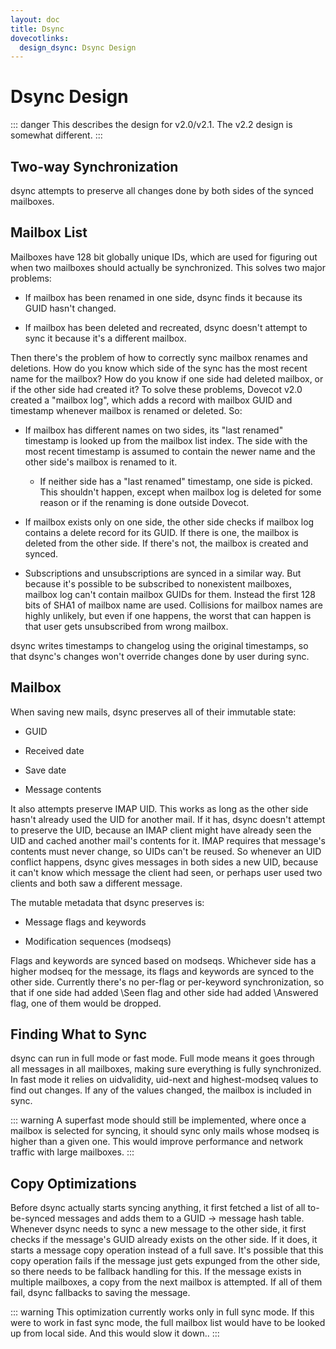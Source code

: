 ```yaml
---
layout: doc
title: Dsync
dovecotlinks:
  design_dsync: Dsync Design
---
```


# Dsync Design

<!-- FIXME -->
::: danger
This describes the design for v2.0/v2.1. The v2.2 design is somewhat different.
:::

## Two-way Synchronization

dsync attempts to preserve all changes done by both sides of the synced
mailboxes.

## Mailbox List

Mailboxes have 128 bit globally unique IDs, which are used for figuring
out when two mailboxes should actually be synchronized. This solves two
major problems:

- If mailbox has been renamed in one side, dsync finds it because its
  GUID hasn't changed.

- If mailbox has been deleted and recreated, dsync doesn't attempt to
  sync it because it's a different mailbox.

Then there's the problem of how to correctly sync mailbox renames and
deletions. How do you know which side of the sync has the most recent
name for the mailbox? How do you know if one side had deleted mailbox,
or if the other side had created it? To solve these problems, Dovecot
v2.0 created a "mailbox log", which adds a record with mailbox GUID and
timestamp whenever mailbox is renamed or deleted. So:

- If mailbox has different names on two sides, its "last renamed"
  timestamp is looked up from the mailbox list index. The side with the
  most recent timestamp is assumed to contain the newer name and the
  other side's mailbox is renamed to it.

  - If neither side has a "last renamed" timestamp, one side is
    picked. This shouldn't happen, except when mailbox log is deleted
    for some reason or if the renaming is done outside Dovecot.

- If mailbox exists only on one side, the other side checks if mailbox
  log contains a delete record for its GUID. If there is one, the
  mailbox is deleted from the other side. If there's not, the mailbox
  is created and synced.

- Subscriptions and unsubscriptions are synced in a similar way. But
  because it's possible to be subscribed to nonexistent mailboxes,
  mailbox log can't contain mailbox GUIDs for them. Instead the first
  128 bits of SHA1 of mailbox name are used. Collisions for mailbox
  names are highly unlikely, but even if one happens, the worst that
  can happen is that user gets unsubscribed from wrong mailbox.

dsync writes timestamps to changelog using the original timestamps, so
that dsync's changes won't override changes done by user during sync.

## Mailbox

When saving new mails, dsync preserves all of their immutable state:

- GUID

- Received date

- Save date

- Message contents

It also attempts preserve IMAP UID. This works as long as the other side
hasn't already used the UID for another mail. If it has, dsync doesn't
attempt to preserve the UID, because an IMAP client might have already
seen the UID and cached another mail's contents for it. IMAP requires
that message's contents must never change, so UIDs can't be reused. So
whenever an UID conflict happens, dsync gives messages in both sides a
new UID, because it can't know which message the client had seen, or
perhaps user used two clients and both saw a different message.

The mutable metadata that dsync preserves is:

- Message flags and keywords

- Modification sequences (modseqs)

Flags and keywords are synced based on modseqs. Whichever side has a
higher modseq for the message, its flags and keywords are synced to the
other side. Currently there's no per-flag or per-keyword
synchronization, so that if one side had added \\Seen flag and other
side had added \\Answered flag, one of them would be dropped.

## Finding What to Sync

dsync can run in full mode or fast mode. Full mode means it goes through
all messages in all mailboxes, making sure everything is fully
synchronized. In fast mode it relies on uidvalidity, uid-next and
highest-modseq values to find out changes. If any of the values changed,
the mailbox is included in sync.

<!-- FIXME -->
::: warning
A superfast mode should still be implemented, where once a
mailbox is selected for syncing, it should sync only mails whose modseq
is higher than a given one. This would improve performance and network
traffic with large mailboxes.
:::

## Copy Optimizations

Before dsync actually starts syncing anything, it first fetched a list
of all to-be-synced messages and adds them to a GUID -> message hash
table. Whenever dsync needs to sync a new message to the other side, it
first checks if the message's GUID already exists on the other side. If
it does, it starts a message copy operation instead of a full save. It's
possible that this copy operation fails if the message just gets
expunged from the other side, so there needs to be fallback handling for
this. If the message exists in multiple mailboxes, a copy from the next
mailbox is attempted. If all of them fail, dsync fallbacks to saving the
message.

<!-- FIXME -->
::: warning
This optimization currently works only in full sync mode. If this
were to work in fast sync mode, the full mailbox list would have to be
looked up from local side. And this would slow it down..
:::
